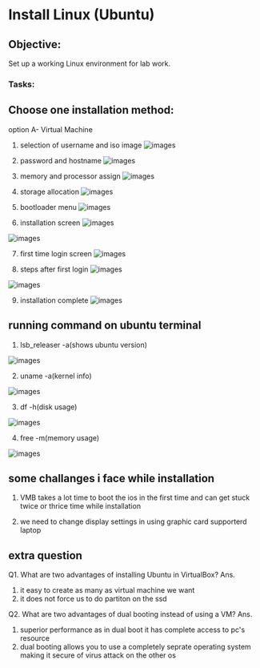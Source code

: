 # Install Linux (Ubuntu)
## Objective:
 Set up a working Linux environment for lab work.

### Tasks:

## Choose one installation method:
 option A- Virtual Machine

 1. selection of username and iso image
 ![images](./photos%200/1.jpeg)

 2. password and hostname
 ![images](./photos%200/2.jpeg)

 3. memory and processor assign
 ![images](./photos%200/3.jpeg)

 4. storage allocation
 ![images](./photos%200/4.jpeg)

 5. bootloader menu
 ![images](./photos%200/5.jpeg)

 6. installation screen
 ![images](./photos%200/6.jpeg)

 ![images](./photos%200/7.jpeg)

 7. first time login screen
 ![images](./photos%200/8.jpeg)

 8. steps after first login
 ![images](./photos%200/9.jpeg)

 ![images](./photos%200/10.jpeg)
 
 9. installation complete
 ![images](./photos%200/11.jpeg)

## running command on ubuntu terminal 

 1. lsb_releaser -a(shows ubuntu version)

 ![images](./photos%200/12.jpeg)

 2. uname -a(kernel info)

 ![images](./photos%200/13.jpeg)

 3. df -h(disk usage)

 ![images](./photos%200/14.jpeg)

 4. free -m(memory usage)

 ![images](./photos%200/15.jpeg)

## some challanges i face while installation
  1. VMB takes a lot time to boot the ios in the first time and can get stuck twice or thrice time while installation

  2. we need to change display settings in using graphic card supporterd laptop

## extra question   
 Q1. What are two advantages of installing Ubuntu in VirtualBox?
  Ans. 
 1. it easy to create as many as virtual machine we want
 2. it  does not force us to do partiton on the ssd

 Q2. What are two advantages of dual booting instead of using a VM?
 Ans.
 1.  superior performance as in dual boot it has complete access to  pc's resource
 2.  dual booting allows you to use a completely seprate operating system making it secure of virus attack on the other os 

